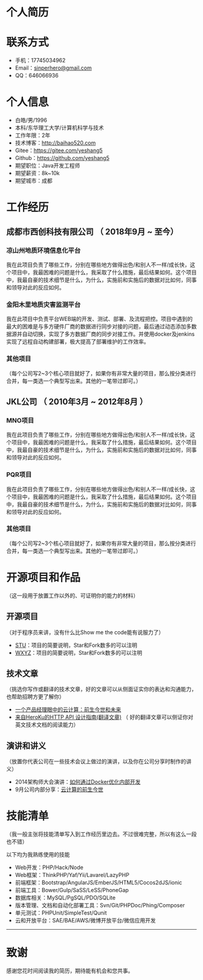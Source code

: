 # 个人简历

# 联系方式

* 手机：17745034962
* Email：sinperhero@gmail.com
* QQ：646066936

# 个人信息

* 白皓/男/1996
* 本科/东华理工大学/计算机科学与技术
* 工作年限：2年
* 技术博客：http://baihao520.com
* Gitee：https://gitee.com/yeshang5
* Github：https://github.com/yeshang5
* 期望职位：Java开发工程师
* 期望薪资：8k~10k
* 期望城市：成都

# 工作经历

## 成都市西创科技有限公司 （ 2018年9月 ~ 至今）

### 凉山州地质环境信息化平台

我在此项目负责了哪些工作，分别在哪些地方做得出色/和别人不一样/成长快，这个项目中，我最困难的问题是什么，我采取了什么措施，最后结果如何。这个项目中，我最自豪的技术细节是什么，为什么，实施前和实施后的数据对比如何，同事和领导对此的反应如何。

### 金阳木里地质灾害监测平台

我在此项目中负责平台WEB端的开发、测试、部署、及流程把控。项目中遇到的最大的困难是与多方硬件厂商的数据进行同步对接的问题，最后通过动态添加多数据源并自动切换，实现了多方数据厂商的同步对接工作。并使用docker及jenkins实现了远程自动构建部署，极大提高了部署维护的工作效率。

### 其他项目

（每个公司写2~3个核心项目就好了，如果你有非常大量的项目，那么按分类进行合并，每一类选一个典型写出来。其他的一笔带过即可。）

## JKL公司 （ 2010年3月 ~ 2012年8月 ）

### MNO项目

我在此项目负责了哪些工作，分别在哪些地方做得出色/和别人不一样/成长快，这个项目中，我最困难的问题是什么，我采取了什么措施，最后结果如何。这个项目中，我最自豪的技术细节是什么，为什么，实施前和实施后的数据对比如何，同事和领导对此的反应如何。

### PQR项目

我在此项目负责了哪些工作，分别在哪些地方做得出色/和别人不一样/成长快，这个项目中，我最困难的问题是什么，我采取了什么措施，最后结果如何。这个项目中，我最自豪的技术细节是什么，为什么，实施前和实施后的数据对比如何，同事和领导对此的反应如何。

### 其他项目

（每个公司写2~3个核心项目就好了，如果你有非常大量的项目，那么按分类进行合并，每一类选一个典型写出来。其他的一笔带过即可。）

# 开源项目和作品

（这一段用于放置工作以外的、可证明你的能力的材料）

## 开源项目

（对于程序员来讲，没有什么比Show me the code能有说服力了）

* [STU](http://github.com/yourname/projectname)：项目的简要说明，Star和Fork数多的可以注明
* [WXYZ](http://github.com/yourname/projectname)：项目的简要说明，Star和Fork数多的可以注明

## 技术文章

（挑选你写作或翻译的技术文章，好的文章可以从侧面证实你的表达和沟通能力，也帮助招聘方更了解你）

* [一个产品经理眼中的云计算：前生今世和未来](http://get.jobdeer.com/706.get)
* [来自HeroKu的HTTP API 设计指南\(翻译文章\)](http://get.jobdeer.com/343.get) （ 好的翻译文章可以侧证你对英文技术文档的阅读能力）

## 演讲和讲义

（放置你代表公司在一些技术会议上做过的演讲，以及你在公司分享时制作的讲义）

* 2014架构师大会演讲：[如何通过Docker优化内部开发](http://ftqq.com)
* 9月公司内部分享：[云计算的前生今世](http://ftqq.com)

# 技能清单

（我一般主张将技能清单写入到工作经历里边去。不过很难完整，所以有这么一段也不错）

以下均为我熟练使用的技能

* Web开发：PHP/Hack/Node
* Web框架：ThinkPHP/Yaf/Yii/Lavarel/LazyPHP
* 前端框架：Bootstrap/AngularJS/EmberJS/HTML5/Cocos2dJS/ionic
* 前端工具：Bower/Gulp/SaSS/LeSS/PhoneGap
* 数据库相关：MySQL/PgSQL/PDO/SQLite
* 版本管理、文档和自动化部署工具：Svn/Git/PHPDoc/Phing/Composer
* 单元测试：PHPUnit/SimpleTest/Qunit
* 云和开放平台：SAE/BAE/AWS/微博开放平台/微信应用开发

- - -

# 致谢

感谢您花时间阅读我的简历，期待能有机会和您共事。
